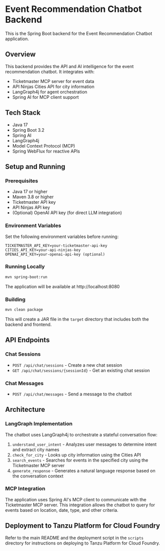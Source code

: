 # Event Recommendation Chatbot Backend

This is the Spring Boot backend for the Event Recommendation Chatbot application.

## Overview

This backend provides the API and AI intelligence for the event recommendation chatbot. It integrates with:

- Ticketmaster MCP server for event data
- API Ninjas Cities API for city information
- LangGraph4j for agent orchestration
- Spring AI for MCP client support

## Tech Stack

- Java 17
- Spring Boot 3.2
- Spring AI
- LangGraph4j
- Model Context Protocol (MCP)
- Spring WebFlux for reactive APIs

## Setup and Running

### Prerequisites

- Java 17 or higher
- Maven 3.8 or higher
- Ticketmaster API key
- API Ninjas API key
- (Optional) OpenAI API key (for direct LLM integration)

### Environment Variables

Set the following environment variables before running:

```
TICKETMASTER_API_KEY=your-ticketmaster-api-key
CITIES_API_KEY=your-api-ninjas-key
OPENAI_API_KEY=your-openai-api-key (optional)
```

### Running Locally

```bash
mvn spring-boot:run
```

The application will be available at http://localhost:8080

### Building

```bash
mvn clean package
```

This will create a JAR file in the `target` directory that includes both the backend and frontend.

## API Endpoints

### Chat Sessions

- `POST /api/chat/sessions` - Create a new chat session
- `GET /api/chat/sessions/{sessionId}` - Get an existing chat session

### Chat Messages

- `POST /api/chat/messages` - Send a message to the chatbot

## Architecture

### LangGraph Implementation

The chatbot uses LangGraph4j to orchestrate a stateful conversation flow:

1. `understand_user_intent` - Analyzes user messages to determine intent and extract city names
2. `check_for_city` - Looks up city information using the Cities API
3. `search_events` - Searches for events in the specified city using the Ticketmaster MCP server
4. `generate_response` - Generates a natural language response based on the conversation context

### MCP Integration

The application uses Spring AI's MCP client to communicate with the Ticketmaster MCP server. This integration allows the chatbot to query for events based on location, date, type, and other criteria.

## Deployment to Tanzu Platform for Cloud Foundry

Refer to the main README and the deployment script in the `scripts` directory for instructions on deploying to Tanzu Platform for Cloud Foundry.
